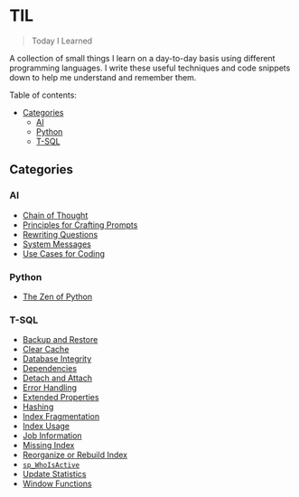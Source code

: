 # TIL

> Today I Learned

A collection of small things I learn on a day-to-day basis using different programming languages. I write these useful techniques and code snippets down to help me understand and remember them.

Table of contents:

- [Categories](#categories)
  - [AI](#ai)
  - [Python](#python)
  - [T-SQL](#t-sql)

## Categories

### AI

- [Chain of Thought](AI/chain-of-thought.md)
- [Principles for Crafting Prompts](AI/principles-for-crafting-prompts.md)
- [Rewriting Questions](AI/rewriting-questions.md)
- [System Messages](AI/system-messages.md)
- [Use Cases for Coding](AI/use-cases-for-coding.md)

### Python

- [The Zen of Python](Python/the-zen-of-python.md)

### T-SQL

- [Backup and Restore](T-SQL/backup-and-restore.md)
- [Clear Cache](T-SQL/clear-cache.md)
- [Database Integrity](T-SQL/database-integrity.md)
- [Dependencies](T-SQL/dependencies.md)
- [Detach and Attach](T-SQL/detach-and-attach.md)
- [Error Handling](T-SQL/error-handling.md)
- [Extended Properties](T-SQL/extended-properties.md)
- [Hashing](T-SQL/hashing.md)
- [Index Fragmentation](T-SQL/index-fragmentation.md)
- [Index Usage](T-SQL/index-usage.md)
- [Job Information](T-SQL/job-information.md)
- [Missing Index](T-SQL/missing-index.md)
- [Reorganize or Rebuild Index](T-SQL/reorganize-or-rebuild-index.md)
- [`sp_WhoIsActive`](T-SQL/sp_whoisactive.md)
- [Update Statistics](T-SQL/update-statistics.md)
- [Window Functions](T-SQL/window-functions.md)
